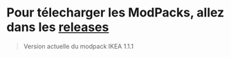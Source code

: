 # Pour télecharger les ModPacks, allez dans les [releases](https://github.com/vexpi/ajax_builds/releases)

> Version actuelle du modpack IKEA 1.1.1
